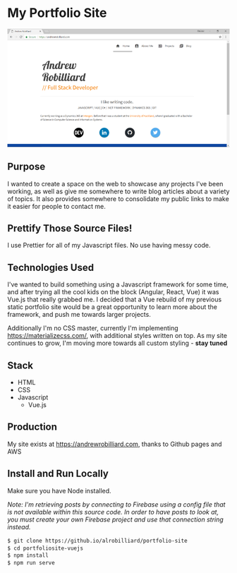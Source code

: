 # My Portfolio Site

![andrewrobilliard.com](docs/images/andrewrobilliard.PNG)

## Purpose

I wanted to create a space on the web to showcase any projects I've been working, as well as give me somewhere to write blog articles about a variety of topics. It also provides somewhere to consolidate my public links to make it easier for people to contact me.

## Prettify Those Source Files!

I use Prettier for all of my Javascript files. No use having messy code.

## Technologies Used

I've wanted to build something using a Javascript framework for some time, and after trying all the cool kids on the block (Angular, React, Vue) it was Vue.js that really grabbed me. I decided that a Vue rebuild of my previous static portfolio site would be a great opportunity to learn more about the framework, and push me towards larger projects.

Additionally I'm no CSS master, currently I'm implementing https://materializecss.com/, with additional styles written on top. As my site continues to grow, I'm moving more towards all custom styling - **stay tuned**

## Stack

- HTML
- CSS
- Javascript
  - Vue.js

## Production

My site exists at https://andrewrobilliard.com, thanks to Github pages and AWS

## Install and Run Locally

Make sure you have Node installed.

_Note: I'm retrieving posts by connecting to Firebase using a config file that is not available within this source code. In order to have posts to look at, you must create your own Firebase project and use that connection string instead._

```bash
$ git clone https://github.io/alrobilliard/portfolio-site
$ cd portfoliosite-vuejs
$ npm install
$ npm run serve
```
